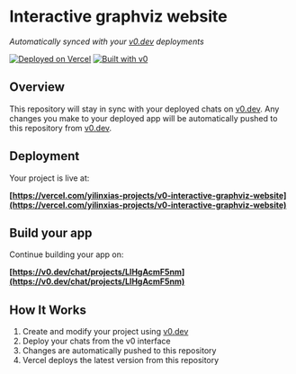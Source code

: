 # Interactive graphviz website

*Automatically synced with your [v0.dev](https://v0.dev) deployments*

[![Deployed on Vercel](https://img.shields.io/badge/Deployed%20on-Vercel-black?style=for-the-badge&logo=vercel)](https://vercel.com/yilinxias-projects/v0-interactive-graphviz-website)
[![Built with v0](https://img.shields.io/badge/Built%20with-v0.dev-black?style=for-the-badge)](https://v0.dev/chat/projects/LlHgAcmF5nm)

## Overview

This repository will stay in sync with your deployed chats on [v0.dev](https://v0.dev).
Any changes you make to your deployed app will be automatically pushed to this repository from [v0.dev](https://v0.dev).

## Deployment

Your project is live at:

**[https://vercel.com/yilinxias-projects/v0-interactive-graphviz-website](https://vercel.com/yilinxias-projects/v0-interactive-graphviz-website)**

## Build your app

Continue building your app on:

**[https://v0.dev/chat/projects/LlHgAcmF5nm](https://v0.dev/chat/projects/LlHgAcmF5nm)**

## How It Works

1. Create and modify your project using [v0.dev](https://v0.dev)
2. Deploy your chats from the v0 interface
3. Changes are automatically pushed to this repository
4. Vercel deploys the latest version from this repository
